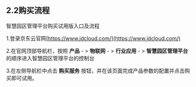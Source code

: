 ## 2.2购买流程

智慧园区管理平台购买试用版入口及流程

1.登录京东云官网[https://www.jdcloud.com/](https://www.jdcloud.com/)

2.在官网顶部导航栏，按照 **产品** - >  **物联网**  - >  **行业应用**  - >  **智慧园区管理平台** 的顺序进入智慧园区管理平台的控制台

3.在左侧导航栏中点击 **购买服务** 按钮，并在该页面完成产品参数的配置并点击购买即可试用。